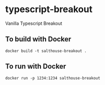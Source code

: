 # typescript-breakout
Vanilla Typescript Breakout


## To build with Docker
`docker build -t salthouse-breakout .`

## To run with Docker
`docker run -p 1234:1234 salthouse-breakout`
